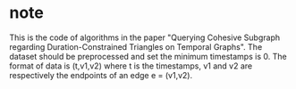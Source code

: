 # note
This is the code of algorithms in the paper "Querying Cohesive Subgraph regarding Duration-Constrained Triangles on Temporal Graphs". The dataset should be preprocessed and set the minimum timestamps is 0. The format of data is (t,v1,v2) where t is the timestamps, v1 and v2 are respectively the endpoints of an edge e = (v1,v2).

